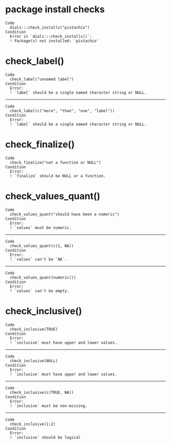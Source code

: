 # package install checks

    Code
      dials:::check_installs("pistachio")
    Condition
      Error in `dials:::check_installs()`:
      ! Package(s) not installed: 'pistachio'

# check_label()

    Code
      check_label("unnamed label")
    Condition
      Error:
      ! `label` should be a single named character string or NULL.

---

    Code
      check_label(c("more", "than", "one", "label"))
    Condition
      Error:
      ! `label` should be a single named character string or NULL.

# check_finalize()

    Code
      check_finalize("not a function or NULL")
    Condition
      Error:
      ! `finalize` should be NULL or a function.

# check_values_quant()

    Code
      check_values_quant("should have been a numeric")
    Condition
      Error:
      ! `values` must be numeric.

---

    Code
      check_values_quant(c(1, NA))
    Condition
      Error:
      ! `values` can't be `NA`.

---

    Code
      check_values_quant(numeric())
    Condition
      Error:
      ! `values` can't be empty.

# check_inclusive()

    Code
      check_inclusive(TRUE)
    Condition
      Error:
      ! `inclusive` must have upper and lower values.

---

    Code
      check_inclusive(NULL)
    Condition
      Error:
      ! `inclusive` must have upper and lower values.

---

    Code
      check_inclusive(c(TRUE, NA))
    Condition
      Error:
      ! `inclusive` must be non-missing.

---

    Code
      check_inclusive(1:2)
    Condition
      Error:
      ! `inclusive` should be logical

